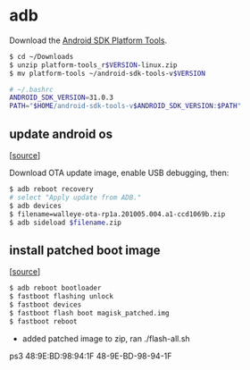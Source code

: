 # adb

Download the 
[Android SDK Platform Tools](https://developer.android.com/studio/releases/platform-tools).

```bash
$ cd ~/Downloads
$ unzip platform-tools_r$VERSION-linux.zip
$ mv platform-tools ~/android-sdk-tools-v$VERSION
```

```bash
# ~/.bashrc
ANDROID_SDK_VERSION=31.0.3
PATH="$HOME/android-sdk-tools-v$ANDROID_SDK_VERSION:$PATH"
```

## update android os

[[source](https://developers.google.com/android/ota)]

Download OTA update image, enable USB debugging, then:

```bash
$ adb reboot recovery
# select "Apply update from ADB."
$ adb devices
$ filename=walleye-ota-rp1a.201005.004.a1-ccd1069b.zip
$ adb sideload $filename.zip
```

## install patched boot image

[[source](https://www.thecustomdroid.com/android-11-magisk-rooting-guide/)]

```bash
$ adb reboot bootloader
$ fastboot flashing unlock
$ fastboot devices
$ fastboot flash boot magisk_patched.img
$ fastboot reboot
```

- added patched image to zip, ran ./flash-all.sh

ps3 48:9E:BD:98:94:1F 48-9E-BD-98-94-1F
